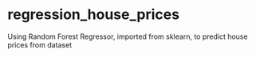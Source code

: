 # regression_house_prices
Using Random Forest Regressor, imported from sklearn, to predict house prices from dataset

